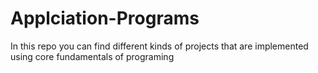 # Applciation-Programs
In this repo you can find different kinds of projects that are implemented using core fundamentals of programing
